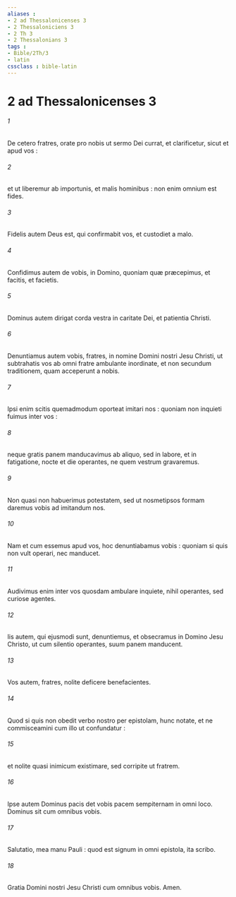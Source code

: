 ```yaml
---
aliases : 
- 2 ad Thessalonicenses 3
- 2 Thessaloniciens 3
- 2 Th 3
- 2 Thessalonians 3
tags : 
- Bible/2Th/3
- latin
cssclass : bible-latin
---
```


# 2 ad Thessalonicenses 3

###### 1
De cetero fratres, orate pro nobis ut sermo Dei currat, et clarificetur, sicut et apud vos :
###### 2
et ut liberemur ab importunis, et malis hominibus : non enim omnium est fides.
###### 3
Fidelis autem Deus est, qui confirmabit vos, et custodiet a malo.
###### 4
Confidimus autem de vobis, in Domino, quoniam quæ præcepimus, et facitis, et facietis.
###### 5
Dominus autem dirigat corda vestra in caritate Dei, et patientia Christi.
###### 6
Denuntiamus autem vobis, fratres, in nomine Domini nostri Jesu Christi, ut subtrahatis vos ab omni fratre ambulante inordinate, et non secundum traditionem, quam acceperunt a nobis.
###### 7
Ipsi enim scitis quemadmodum oporteat imitari nos : quoniam non inquieti fuimus inter vos :
###### 8
neque gratis panem manducavimus ab aliquo, sed in labore, et in fatigatione, nocte et die operantes, ne quem vestrum gravaremus.
###### 9
Non quasi non habuerimus potestatem, sed ut nosmetipsos formam daremus vobis ad imitandum nos.
###### 10
Nam et cum essemus apud vos, hoc denuntiabamus vobis : quoniam si quis non vult operari, nec manducet.
###### 11
Audivimus enim inter vos quosdam ambulare inquiete, nihil operantes, sed curiose agentes.
###### 12
Iis autem, qui ejusmodi sunt, denuntiemus, et obsecramus in Domino Jesu Christo, ut cum silentio operantes, suum panem manducent.
###### 13
Vos autem, fratres, nolite deficere benefacientes.
###### 14
Quod si quis non obedit verbo nostro per epistolam, hunc notate, et ne commisceamini cum illo ut confundatur :
###### 15
et nolite quasi inimicum existimare, sed corripite ut fratrem.
###### 16
Ipse autem Dominus pacis det vobis pacem sempiternam in omni loco. Dominus sit cum omnibus vobis.
###### 17
Salutatio, mea manu Pauli : quod est signum in omni epistola, ita scribo.
###### 18
Gratia Domini nostri Jesu Christi cum omnibus vobis. Amen.
